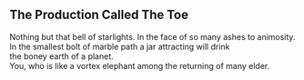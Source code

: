 The Production Called The Toe
-----------------------------
Nothing but that bell of starlights. In the face of so many ashes to animosity.  
In the smallest bolt of marble path a jar attracting will drink  
the boney earth of a planet.  
You, who is like a vortex elephant among the returning of many elder.  
